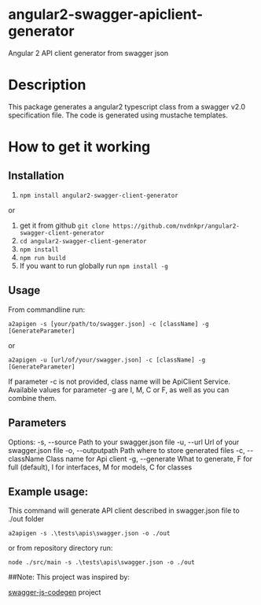 # angular2-swagger-apiclient-generator
Angular 2 API client generator from swagger json

# Description
This package generates a angular2 typescript class from a swagger v2.0 specification file. The code is generated using mustache templates.

# How to get it working

## Installation
1. `npm install angular2-swagger-client-generator`

or

1. get it from github `git clone https://github.com/nvdnkpr/angular2-swagger-client-generator`
1. `cd angular2-swagger-client-generator`
1. `npm install`
1. `npm run build`
1. If you want to run globally run `npm install -g`

## Usage

From commandline run:
```
a2apigen -s [your/path/to/swagger.json] -c [className] -g [GenerateParameter]
```

or
```
a2apigen -u [url/of/your/swagger.json] -c [className] -g [GenerateParameter]
```

If parameter -c is not provided, class name will be ApiClient Service.
Available values for parameter -g are I, M, C or F, as well as you can combine them.  

## Parameters

Options:
  -s, --source      Path to your swagger.json file
  -u, --url         Url of your swagger.json file
  -o, --outputpath  Path where to store generated files
  -c, --className   Class name for Api client
  -g, --generate    What to generate, F for full (default), I for interfaces, M for models, C for classes

## Example usage:

This command will generate API client described in swagger.json file to ./out folder
```
a2apigen -s .\tests\apis\swagger.json -o ./out
```

or from repository directory run:
```
node ./src/main -s .\tests\apis\swagger.json -o ./out
```

##Note:
This project was inspired by:

[swagger-js-codegen](https://github.com/wcandillon/swagger-js-codegen) project
